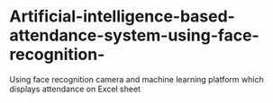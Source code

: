 # Artificial-intelligence-based-attendance-system-using-face-recognition-
Using face recognition camera and machine learning platform which displays attendance on Excel sheet 
